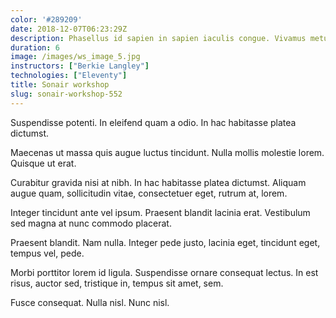```yaml
---
color: '#289209'
date: 2018-12-07T06:23:29Z
description: Phasellus id sapien in sapien iaculis congue. Vivamus metus arcu, adipiscing molestie, hendrerit at, vulputate vitae, nisl.
duration: 6
image: /images/ws_image_5.jpg
instructors: ["Berkie Langley"]
technologies: ["Eleventy"]
title: Sonair workshop
slug: sonair-workshop-552
---
```

Suspendisse potenti. In eleifend quam a odio. In hac habitasse platea dictumst.

Maecenas ut massa quis augue luctus tincidunt. Nulla mollis molestie lorem. Quisque ut erat.

Curabitur gravida nisi at nibh. In hac habitasse platea dictumst. Aliquam augue quam, sollicitudin vitae, consectetuer eget, rutrum at, lorem.

Integer tincidunt ante vel ipsum. Praesent blandit lacinia erat. Vestibulum sed magna at nunc commodo placerat.

Praesent blandit. Nam nulla. Integer pede justo, lacinia eget, tincidunt eget, tempus vel, pede.

Morbi porttitor lorem id ligula. Suspendisse ornare consequat lectus. In est risus, auctor sed, tristique in, tempus sit amet, sem.

Fusce consequat. Nulla nisl. Nunc nisl.
